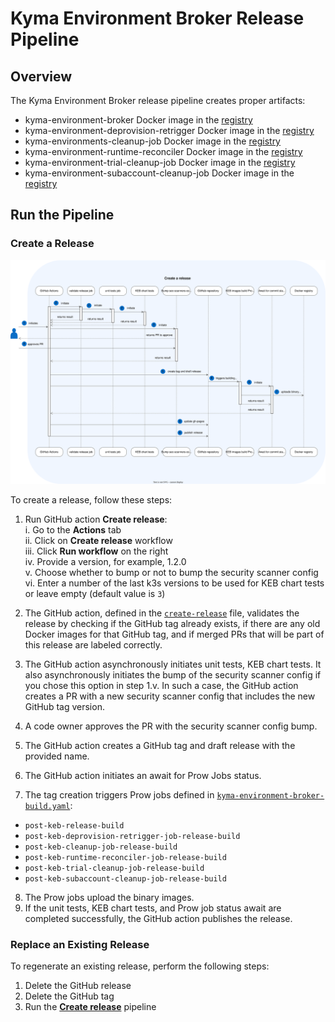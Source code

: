 # Kyma Environment Broker Release Pipeline

## Overview

The Kyma Environment Broker release pipeline creates proper artifacts:
 - kyma-environment-broker Docker image in the [registry](https://console.cloud.google.com/artifacts/docker/kyma-project/europe/prod/kyma-environment-broker)
 - kyma-environment-deprovision-retrigger Docker image in the [registry](https://console.cloud.google.com/artifacts/docker/kyma-project/europe/prod/kyma-environment-deprovision-retrigger)
 - kyma-environments-cleanup-job Docker image in the [registry](https://console.cloud.google.com/artifacts/docker/kyma-project/europe/prod/kyma-environments-cleanup-job )
 - kyma-environment-runtime-reconciler Docker image in the [registry](https://console.cloud.google.com/artifacts/docker/kyma-project/europe/prod/kyma-environment-runtime-reconciler)
 - kyma-environment-trial-cleanup-job Docker image in the [registry](https://console.cloud.google.com/artifacts/docker/kyma-project/europe/prod/kyma-environment-trial-cleanup-job)
 - kyma-environment-subaccount-cleanup-job Docker image in the [registry](https://console.cloud.google.com/artifacts/docker/kyma-project/europe/prod/kyma-environment-subaccount-cleanup-job)

## Run the Pipeline

### Create a Release

![Release diagram](../assets/release.svg)

To create a release, follow these steps:

1. Run GitHub action **Create release**:  
   i.  Go to the **Actions** tab  
   ii. Click on **Create release** workflow   
   iii. Click  **Run workflow** on the right  
   iv. Provide a version, for example, 1.2.0  
   v. Choose whether to bump or not to bump the security scanner config  
   vi. Enter a number of the last k3s versions to be used for KEB chart tests or leave empty (default value is `3`)
   
2. The GitHub action, defined in the [`create-release`](/.github/workflows/create-release.yaml) file, validates the release by checking if the GitHub tag already exists, if there are any old Docker images for that GitHub tag, and if merged PRs that will be part of this release are labeled correctly.
3. The GitHub action asynchronously initiates unit tests, KEB chart tests. It also asynchronously initiates the bump of the security scanner config if you chose this option in step 1.v. In such a case, the GitHub action creates a PR with a new security scanner config that includes the new GitHub tag version.
4. A code owner approves the PR with the security scanner config bump. 
5. The GitHub action creates a GitHub tag and draft release with the provided name.
6. The GitHub action initiates an await for Prow Jobs status.
7. The tag creation triggers Prow jobs defined in [`kyma-environment-broker-build.yaml`](https://github.com/kyma-project/test-infra/blob/main/prow/jobs/kyma-project/kyma-environment-broker/kyma-environment-broker-build.yaml):
- `post-keb-release-build`
- `post-keb-deprovision-retrigger-job-release-build`
- `post-keb-cleanup-job-release-build`
- `post-keb-runtime-reconciler-job-release-build`
- `post-keb-trial-cleanup-job-release-build` 
- `post-keb-subaccount-cleanup-job-release-build`
8. The Prow jobs upload the binary images.
9. If the unit tests, KEB chart tests, and Prow job status await are completed successfully, the GitHub action publishes the release.


### Replace an Existing Release

To regenerate an existing release, perform the following steps:

1. Delete the GitHub release
2. Delete the GitHub tag
3. Run the [**Create release**](#create-a-release) pipeline
